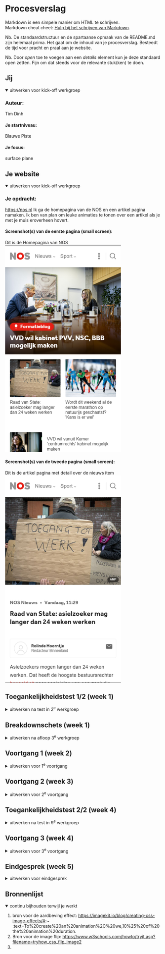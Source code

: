 # Procesverslag
Markdown is een simpele manier om HTML te schrijven.  
Markdown cheat cheet: [Hulp bij het schrijven van Markdown](https://github.com/adam-p/markdown-here/wiki/Markdown-Cheatsheet).

Nb. De standaardstructuur en de spartaanse opmaak van de README.md zijn helemaal prima. Het gaat om de inhoud van je procesverslag. Besteedt de tijd voor pracht en praal aan je website.

Nb. Door *open* toe te voegen aan een *details* element kun je deze standaard open zetten. Fijn om dat steeds voor de relevante stuk(ken) te doen.





## Jij

<details open>
  <summary>uitwerken voor kick-off werkgroep</summary>

  ### Auteur:
  Tim Dinh

  #### Je startniveau:
  Blauwe Piste

  #### Je focus:
  surface plane
 
</details>





## Je website

<details open>
  <summary>uitwerken voor kick-off werkgroep</summary>

  ### Je opdracht:
  https://nos.nl
  Ik ga de homepagina van de NOS en een artikel pagina namaken.
  Ik ben van plan om leuke animaties te tonen over een artikel als je met je muis eroverheen hovert.
  
  #### Screenshot(s) van de eerste pagina (small screen): 
  Dit is de Homepagina van NOS  
  <img src="/readme-images/Home.png" width="375px" alt="De homepagina van NOS met enkele recentelijke artikelen">

  #### Screenshot(s) van de tweede pagina (small screen):
  Dit is de artikel pagina met detail over de nieuws item <br>
  <img src="/readme-images/detail.png" width="375px" alt="De detailpagina van een artikel van NOS">
 
</details>



## Toegankelijkheidstest 1/2 (week 1)

<details>
  <summary>uitwerken na test in 2<sup>e</sup> werkgroep</summary>

  ### Bevindingen
  Lijst met je bevindingen die in de test naar voren kwamen:<br>
  Tijdens het testen van de NOS website met een screenreader was het nogal een gedoe, omdat het nog nieuw is voor mij om te gebruiken, maar na een tijdje spelen
  met de screenreader is het me gelukt om door de Homepagina te navigeren, alhoewel het heel lastig is is het alsnog mogelijk, net als de lift van de TTH is het 
  te doen maar is het niet makkelijk. <br>
  Verder heb ik gezocht naar enige problemen voor kleurenblinden en heb ik een kleurenfilter op mijn laptop aangezet om te zien hoe het eruit zou zien als
  ik kleurenblind was, ik merkte niet echt verschil ookal gebruikt NOS veel contrast, maar omdat zij een goede verhouding gebruiken met de lettertypen en hierarchy
  in tekst is het nog duidelijk te begrijpen wat de content is.
  <br>Verder voldoet NOS wel aan de WCAG lijst.

</details>



## Breakdownschets (week 1)

<details>
  <summary>uitwerken na afloop 3<sup>e</sup> werkgroep</summary>

  ### de hele pagina: 
  Dit is de breakdownschets van de gehele NOS homepagina, alhoewel het heel lang is kan ik onnodige delen weglaten en alleen de belangrijke deel namaken.
  <img src="readme-images/breakdownschets.png" width="375px" alt="breakdown van de hele pagina">

  ### dynamisch deel (bijv menu): 
  Dit is de breakdown van de navigatie/menu. NOS maakt gebruik van uitklapbare menu's op de homepagina, dus je wordt niet doorverwezen naar andere links voor de menu.
  <img src="readme-images/Dynamic.png" width="375px" alt="breakdown van een dynamisch deel">

</details>





## Voortgang 1 (week 2)

<details>
  <summary>uitwerken voor 1<sup>e</sup> voortgang</summary>

  ### Stand van zaken
  Ik zit nu uit te vogelen wat ik al kan doen en wat ik wil gaan doen voor dit project.

  ### Agenda voor meeting
  Ik weet al welke website ik wil namaken, maar ik twijfel voor nu welke thema ik op zou focussen, responsive of surface plane.
  Dus daarbij wil ik aan de studentenassistenten vragen welke thema het beste is voor NOS.
  Ik vind zelf na alle informatie opgedaan in de lessen dat Surface plane leuker is om te doen, omdat NOS allerlei verschillende artikelen heeft die ik een animatie kan geven.

  ### Verslag van meeting
  hier na afloop snel de uitkomsten van de meeting vastleggen

  - Met mijn website (NOS) is het het handigst om met surface plane te werken.
  - Ik had nogal problemen met animaties bedenken, maar het is misschien handig om een animatie te bedenken over de thema van de artikel.
  - We moesten al de HTML namaken van de website, zonder CSS. Daaruit was het dus al duidelijk welke attributen ik mag en kan gebruiken.
    Door middel van de selectors was het dus mogelijk om geen classes te gebruiken, dat was soms nogal lastig, maar wel te doen.
</details>





## Voortgang 2 (week 3)

<details>
  <summary>uitwerken voor 2<sup>e</sup> voortgang</summary>

  ### Stand van zaken
  Ik heb nu mijn HTML van de website en ik ga beginnen aan mijn CSS, maar eerst heb ik feedback nodig om verder te gaan.

  ### Agenda voor meeting
  Voor de 2e voortgangsgesprek wilde ik dat de studentenassistenten mijn HTML en CSS checken of het semantisch is en logisch.
  Verder wil ik hun vragen wat voor animaties ik erbij zou kunnen bedenken en maken.
  Ik wil ook graag weten wat er verder nodig is voor de eindproduct, zoals met de toegankelijkheidstesten.

  ### Verslag van meeting
  hier na afloop snel de uitkomsten van de meeting vastleggen

  - Ik heb dus gevraagd voor feedback en ze hebben een aantal punten aangepast om het beter uit te laten zien,
  naar mijn mening is het ook mooier gaan lijken, maar hebben ze wel een aantal nieuwe zinnen HTML/CSS gebruikt die ik nog niet kende.
  Van die nieuwe informatie heb ik veel geleerd, wat je ermee kan doen.
  - Ik vond dat de studentassistenten mij goed hebben geholpen en nieuwe dingen heb laten leren.
</details>





## Toegankelijkheidstest 2/2 (week 4)

<details>
  <summary>uitwerken na test in 9<sup>e</sup> werkgroep</summary>

  ### Bevindingen
  Tobias heeft mijn website getest met de toegankelijkelijkheidstest m.b.v de WCAG lijst:
  - Ik heb nog niet mijn code gevalideerd, maar Tobias heeft dat wel gedaan, nu weet ik gelijk wat ik aan mijn code moet aanpassen.
  - De h2 over een image heen is lastig te checken op contrast, dus dan moet ik het zelf beoorderelen, door eventueel mijn ogen dicht te  knijpen. Daaruit was te zien dat de contrast niet goed genoeg was, dus heb ik de headers een background-color met een lichte gradient.
  - Verder mistten een aantal articles nog headings en had ik een paar warnings en errors die zo opgelost kan worden.
</details>





## Voortgang 3 (week 4)

<details>
  <summary>uitwerken voor 3<sup>e</sup> voortgang</summary>

  ### Stand van zaken
  Ik heb voor nu mijn HTML en CSS nagemaakt van de originele website. Ik heb nog geen Javascript voor de menu en heb 1 animatie die werkt en een tweede animatie met nogal fouten die ik wil oplossen.

  ### Agenda voor meeting
  Ik wil bespreken over hoe mijn animaties zijn en wat ik nog meer zou kunnen doen.
  Mijn tweede animatie (flip) heeft nogal wat problemen, hoe kan ik die oplossen?
  Na de meeting wil ik aan de slag met een javascript menu en eventueel meerdere animaties.

  ### Verslag van meeting
  hier na afloop snel de uitkomsten van de meeting vastleggen

  - Vasilis heeft mij geleerd hoe ik de image niet over de tekst heen lapt en dat het met "top: 0;" in css weer op zijn plek kan.
  - Na die aanpassing is mijn hover nog een probleem, maar vasilis heeft mij uitgelegd dat ik de images een div moet geven en die een hover moet geven en niet de img.
  - Vasilis vond de code nogal boven mijn niveau, maar ik heb de code naar mijn eigen begrip veranderd en kunnen uitleggen.
  - Ik heb de avond voor de voortgangsgesprek urenlang zitten worstelen met de animaties en bij de gesprek heeft vasilis de problemen opgelost binnen enkele minuten, daarvan heb ik heel veel geleerd.
</details>





## Eindgesprek (week 5)

<details>
  <summary>uitwerken voor eindgesprek</summary>

  ### Je uitkomst - karakteristiek screenshots:
  <img src="readme-images/dummy-plaatje.jpg" width="375px" alt="uitomst opdracht 1">


  ### Dit ging goed/Heb ik geleerd: 
  Korte omschrijving met plaatjes

  <img src="readme-images/dummy-plaatje.jpg" width="375px" alt="top">


  ### Dit was lastig/Is niet gelukt:
  Korte omschrijving met plaatjes

  <img src="readme-images/dummy-plaatje.jpg" width="375px" alt="bummer">
</details>





## Bronnenlijst

<details open>
  <summary>continu bijhouden terwijl je werkt</summary>

  1. bron voor de aardbeving effect: https://imagekit.io/blog/creating-css-image-effects/#:~
:text=To%20create%20an%20animation%2C%20we,10%25%20of%20the%20animation%20duration.
  2. Bron voor de image flip: https://www.w3schools.com/howto/tryit.asp?filename=tryhow_css_flip_image2 
  3. 
</details>